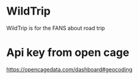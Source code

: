 # WildTrip

WildTrip is for the FANS about road trip

# Api key from open cage

https://opencagedata.com/dashboard#geocoding
